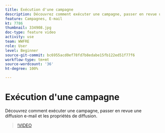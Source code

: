 ```yaml
---
title: Exécution d'une campagne
description: Découvrez comment exécuter une campagne, passer en revue une diffusion e-mail et les propriétés de diffusion.
feature: Campagnes, E-mail
kt: 7786
thumbnail: 334908.jpg
doc-type: feature video
activity: use
team: WWFRE
role: User
level: Beginner
source-git-commit: bc6955acd0ef78fd7b8edabe15fb122ed51f77f6
workflow-type: tm+mt
source-wordcount: '36'
ht-degree: 100%

---
```



# Exécution d&#39;une campagne

Découvrez comment exécuter une campagne, passer en revue une diffusion e-mail et les propriétés de diffusion.

>[!VIDEO](https://video.tv.adobe.com/v/334908?quality=12)
